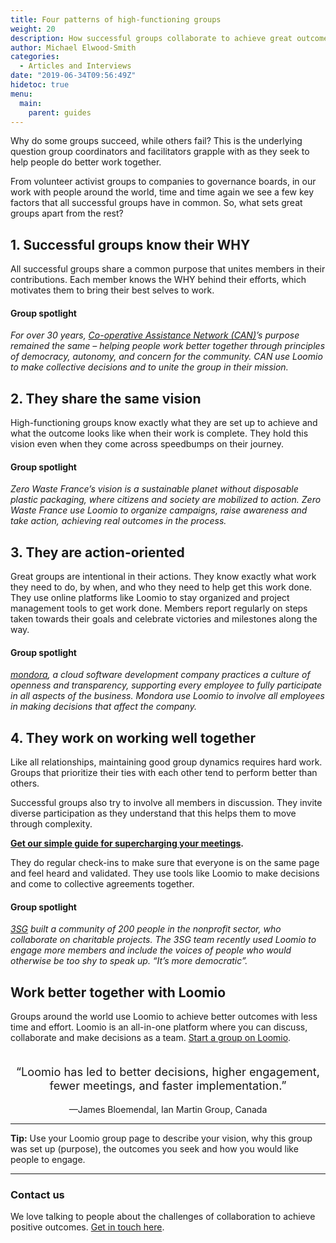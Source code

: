 ```yaml
---
title: Four patterns of high-functioning groups
weight: 20
description: How successful groups collaborate to achieve great outcomes
author: Michael Elwood-Smith
categories:
  - Articles and Interviews
date: "2019-06-34T09:56:49Z"
hidetoc: true
menu:
  main:
    parent: guides
---
```


Why do some groups succeed, while others fail? This is the underlying question group coordinators and facilitators grapple with as they seek to help people do better work together.

From volunteer activist groups to companies to governance boards, in our work with people around the world, time and time again we see a few key factors that all successful groups have in common. So, what sets great groups apart from the rest?

## 1. Successful groups know their WHY

All successful groups share a common purpose that unites members in their contributions. Each member knows the WHY behind their efforts, which motivates them to bring their best selves to work.

#### Group spotlight

*For over 30 years, [Co-operative Assistance Network (CAN)](https://blog.loomio.org/2019/03/27/helping-uk-cooperatives-thrive/?utm_campaign=guide&utm_term=help)’s purpose remained the same – helping people work better together through principles of democracy, autonomy, and concern for the community. CAN use Loomio to make collective decisions and to unite the group in their mission.*

## 2. They share the same vision

High-functioning groups know exactly what they are set up to achieve and what the outcome looks like when their work is complete. They hold this vision even when they come across speedbumps on their journey.

#### Group spotlight

*Zero Waste France’s vision is a sustainable planet without disposable plastic packaging, where citizens and society are mobilized to action.  Zero Waste France use Loomio to organize campaigns, raise awareness and take action, achieving real outcomes in the process.*

## 3. They are action-oriented

Great groups are intentional in their actions. They know exactly what work they need to do, by when, and who they need to help get this work done. They use online platforms like Loomio to stay organized and project management tools to get work done. Members report regularly on steps taken towards their goals and celebrate victories and milestones along the way.

#### Group spotlight

*[mondora](https://blog.loomio.org/2019/02/13/leading-italy-into-the-future-of-work/?utm_campaign=guide&utm_term=help), a cloud software development company practices a culture of openness and transparency,  supporting every employee to fully participate in all aspects of the business. Mondora use Loomio to involve all employees in making decisions that affect the company.*

## 4. They work on working well together

Like all relationships, maintaining good group dynamics requires hard work. Groups that prioritize their ties with each other tend to perform better than others.

Successful groups also try to involve all members in discussion. They invite diverse participation as they understand that this helps them to move through complexity.

**[Get our simple guide for supercharging your meetings](https://help.loomio.org/en/guides/governance/?utm_campaign=guide&utm_term=help#supercharge-your-meetings).**

They do regular check-ins to make sure that everyone is on the same page and feel heard and validated. They use tools like Loomio to make decisions and come to collective agreements together.

#### Group spotlight

*[3SG](https://blog.loomio.org/2019/05/09/uniting-charities-for-a-common-cause/?utm_campaign=guide&utm_term=help) built a community of 200 people in the nonprofit sector, who collaborate on charitable projects. The 3SG team recently used Loomio to engage more members and include the voices of people who would otherwise be too shy to speak up. “It’s more democratic”.*

## Work better together with Loomio

Groups around the world use Loomio to achieve better outcomes with less time and effort. Loomio is an all-in-one platform where you can discuss, collaborate and make decisions as a team. [Start a group on Loomio](https://loomio.org/g/new/?utm_campaign=guide&utm_term=help).
<br><br>
<p style="font-size:130%;text-align:center">“Loomio has led to better decisions, higher engagement, fewer meetings, and faster implementation.”</p> <center>—James Bloemendal, Ian Martin Group, Canada</center>

---

__Tip:__  Use your Loomio group page to describe your vision, why this group was set up (purpose), the outcomes you seek and how you would like people to engage.

---

### Contact us

We love talking to people about the challenges of collaboration to achieve positive outcomes. [Get in touch here](https://loomio.org/contact/?utm_campaign=guide&utm_term=help).
